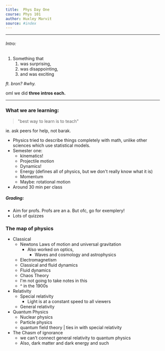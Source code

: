 ```yaml
---
title:  Phys Day One
course: Phys 101
author: Huxley Marvit
source: #index
---
```


---


###### Intro: 
1. Something that 
	1. was surprising, 
	2. was disappointing, 
	4. and was exciting

*ft. bron? #why.*


oml we did **three intros each.**

---

### What we are learning:

> "best way to learn is to teach"

ie. ask peers for help, not barak. 

- Physics tried to describe things completely with math, unlike other sciences which use statistical models.
- Semester one:
	- kinematics!
	- Projectile motion
	- Dynamics! 
	- Energy (defines all of physics, but we don't really know what it is)
	- Momentum
	- Maybe: rotational motion
- Around 30 min per class


##### Grading:
- Aim for profs. Profs are an a. But ofc, go for exemplery! 
- Lots of quizzes



### The map of physics


- Classical
	- Newtons Laws of motion and universal gravitation
		- Also worked on optics, 
			- Waves and cosmology and astrophysics
	- Electromagnetism 
	- Classical and fluid dynamics
	- Fluid dynamics
	- Chaos Theory
	- I'm not going to take notes in this
	- ^ in the 1900s
- Relativity
	- Special relativity
		- Light is at a constant speed to all viewers
	- General relativity 
- Quantum Physics
	- Nuclear physics
	- Particle physics
	- quantum field theory | ties in with special relativity 
- The Chasm of ignorance
	- we can't connect general relativity to quantum physics
	- Also, dark matter and dark energy and such 
	


















